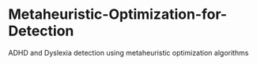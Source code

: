 # Metaheuristic-Optimization-for-Detection
ADHD and Dyslexia detection using metaheuristic optimization algorithms
